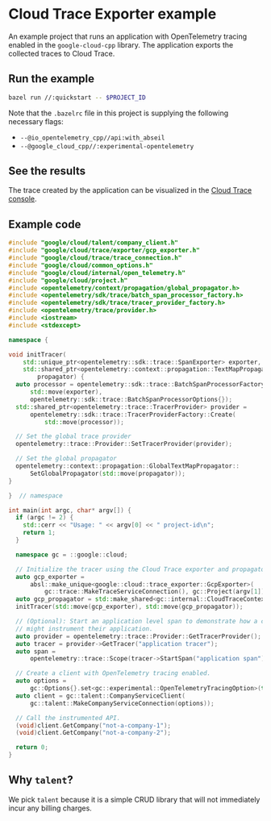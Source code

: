 # Cloud Trace Exporter example

An example project that runs an application with OpenTelemetry tracing enabled
in the `google-cloud-cpp` library. The application exports the collected traces
to Cloud Trace.

## Run the example

```sh
bazel run //:quickstart -- $PROJECT_ID
```

Note that the `.bazelrc` file in this project is supplying the following
necessary flags:

- `--@io_opentelemetry_cpp//api:with_abseil`
- `--@google_cloud_cpp//:experimental-opentelemetry`

## See the results

The trace created by the application can be visualized in the
[Cloud Trace console](https://console.cloud.google.com/traces).

## Example code

```cc
#include "google/cloud/talent/company_client.h"
#include "google/cloud/trace/exporter/gcp_exporter.h"
#include "google/cloud/trace/trace_connection.h"
#include "google/cloud/common_options.h"
#include "google/cloud/internal/open_telemetry.h"
#include "google/cloud/project.h"
#include <opentelemetry/context/propagation/global_propagator.h>
#include <opentelemetry/sdk/trace/batch_span_processor_factory.h>
#include <opentelemetry/sdk/trace/tracer_provider_factory.h>
#include <opentelemetry/trace/provider.h>
#include <iostream>
#include <stdexcept>

namespace {

void initTracer(
    std::unique_ptr<opentelemetry::sdk::trace::SpanExporter> exporter,
    std::shared_ptr<opentelemetry::context::propagation::TextMapPropagator>
        propagator) {
  auto processor = opentelemetry::sdk::trace::BatchSpanProcessorFactory::Create(
      std::move(exporter),
      opentelemetry::sdk::trace::BatchSpanProcessorOptions{});
  std::shared_ptr<opentelemetry::trace::TracerProvider> provider =
      opentelemetry::sdk::trace::TracerProviderFactory::Create(
          std::move(processor));

  // Set the global trace provider
  opentelemetry::trace::Provider::SetTracerProvider(provider);

  // Set the global propagator
  opentelemetry::context::propagation::GlobalTextMapPropagator::
      SetGlobalPropagator(std::move(propagator));
}

}  // namespace

int main(int argc, char* argv[]) {
  if (argc != 2) {
    std::cerr << "Usage: " << argv[0] << " project-id\n";
    return 1;
  }

  namespace gc = ::google::cloud;

  // Initialize the tracer using the Cloud Trace exporter and propagator.
  auto gcp_exporter =
      absl::make_unique<google::cloud::trace_exporter::GcpExporter>(
          gc::trace::MakeTraceServiceConnection(), gc::Project(argv[1]));
  auto gcp_propagator = std::make_shared<gc::internal::CloudTraceContext>();
  initTracer(std::move(gcp_exporter), std::move(gcp_propagator));

  // (Optional): Start an application level span to demonstrate how a customer
  // might instrument their application.
  auto provider = opentelemetry::trace::Provider::GetTracerProvider();
  auto tracer = provider->GetTracer("application tracer");
  auto span =
      opentelemetry::trace::Scope(tracer->StartSpan("application span"));

  // Create a client with OpenTelemetry tracing enabled.
  auto options =
      gc::Options{}.set<gc::experimental::OpenTelemetryTracingOption>(true);
  auto client = gc::talent::CompanyServiceClient(
      gc::talent::MakeCompanyServiceConnection(options));

  // Call the instrumented API.
  (void)client.GetCompany("not-a-company-1");
  (void)client.GetCompany("not-a-company-2");

  return 0;
}
```

## Why `talent`?

We pick `talent` because it is a simple CRUD library that will not immediately
incur any billing charges.
